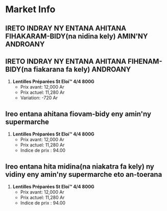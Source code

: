 # Market Info

## IRETO INDRAY NY ENTANA AHITANA FIHAKARAM-BIDY(na nidina kely) AMIN'NY ANDROANY

## IRETO INDRAY NY ENTANA AHITANA FIHENAM-BIDY(na fiakarana fa kely) ANDROANY

1. **Lentilles Préparées St Eloi™ 4/4 800G**
   - Prix avant: 12,000 Ar
   - Prix actuel: 11,280 Ar
   - Variation: -720 Ar

## Ireo entana ahitana fiovam-bidy eny amin'ny supermarche

1. **Lentilles Préparées St Eloi™ 4/4 800G**
   - Prix avant: 12,000 Ar
   - Prix actuel: 11,280 Ar
   - Indice de prix : 94.00

## Ireo entana hita midina(na niakatra fa kely) ny vidiny eny amin'ny supermarche eto an-toerana

1. **Lentilles Préparées St Eloi™ 4/4 800G**
   - Prix avant: 12,000 Ar
   - Prix actuel: 11,280 Ar
   - Indice de prix : 94.00

